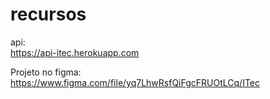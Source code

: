 # recursos

api:<br/>
https://api-itec.herokuapp.com

Projeto no figma:<br/>
https://www.figma.com/file/yq7LhwRsfQiFgcFRUOtLCq/ITec